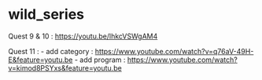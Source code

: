 # wild_series

Quest 9 & 10 : https://youtu.be/lhkcVSWgAM4

Quest 11 : 
    - add category : https://www.youtube.com/watch?v=q76aV-49H-E&feature=youtu.be
    - add program : https://www.youtube.com/watch?v=kimod8PSYxs&feature=youtu.be
    
